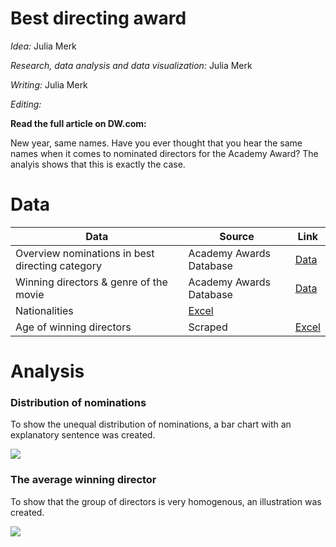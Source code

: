 # Best directing award
_Idea:_  Julia Merk

_Research, data analysis and data visualization:_ Julia Merk

_Writing:_ Julia Merk

_Editing:_  

**Read the full article on DW.com:**

[](link)

New year, same names. Have you ever thought that you hear the same names when it comes to nominated directors for the Academy Award? The analyis shows that this is exactly the case. 


# Data


| **Data** | **Source** | **Link** |
| --- | --- | --- |
| Overview nominations in best directing category| Academy Awards Database| [Data]()  |
| Winning directors & genre of the movie| Academy Awards Database | [Data]() |
| Nationalities  | [Excel]() |
| Age of winning directors  | Scraped | [Excel]() |

# Analysis

### Distribution of nominations 

To show the unequal distribution of nominations, a bar chart with an explanatory sentence was created. 

![](Graphics/221024_Gas_LNG_Stand_EN.png)

### The average winning director

To show that the group of directors is very homogenous, an illustration was created. 

![](Graphics/404_en_LNG_capacity.png)

